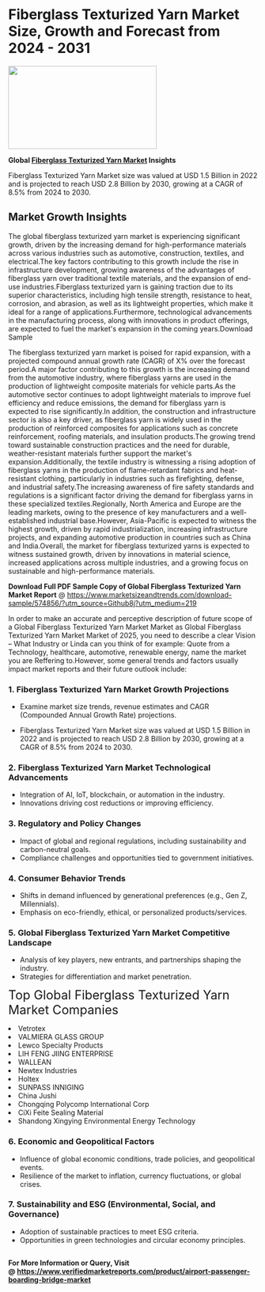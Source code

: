 <H1>Fiberglass Texturized Yarn Market Size, Growth and Forecast from 2024 - 2031</H1><img class="aligncenter size-medium wp-image-584254" src="https://thirdeyenews.in/wp-content/uploads/2024/09/Global-Market-Research-300x168.jpeg" alt="" width="300" height="168" /><p><strong>Global&nbsp;<a href="https://www.marketsizeandtrends.com/download-sample/574856/?utm_source=Github8j?utm_medium=219">Fiberglass Texturized Yarn Market</a> Insights</strong></p><p>Fiberglass Texturized Yarn Market size was valued at USD 1.5 Billion in 2022 and is projected to reach USD 2.8 Billion by 2030, growing at a CAGR of 8.5% from 2024 to 2030.</p><p><h2>Market Growth Insights</h2> <p>The global fiberglass texturized yarn market is experiencing significant growth, driven by the increasing demand for high-performance materials across various industries such as automotive, construction, textiles, and electrical.The key factors contributing to this growth include the rise in infrastructure development, growing awareness of the advantages of fiberglass yarn over traditional textile materials, and the expansion of end-use industries.Fiberglass texturized yarn is gaining traction due to its superior characteristics, including high tensile strength, resistance to heat, corrosion, and abrasion, as well as its lightweight properties, which make it ideal for a range of applications.Furthermore, technological advancements in the manufacturing process, along with innovations in product offerings, are expected to fuel the market's expansion in the coming years.Download Sample</p> <p>The fiberglass texturized yarn market is poised for rapid expansion, with a projected compound annual growth rate (CAGR) of X% over the forecast period.A major factor contributing to this growth is the increasing demand from the automotive industry, where fiberglass yarns are used in the production of lightweight composite materials for vehicle parts.As the automotive sector continues to adopt lightweight materials to improve fuel efficiency and reduce emissions, the demand for fiberglass yarn is expected to rise significantly.In addition, the construction and infrastructure sector is also a key driver, as fiberglass yarn is widely used in the production of reinforced composites for applications such as concrete reinforcement, roofing materials, and insulation products.The growing trend toward sustainable construction practices and the need for durable, weather-resistant materials further support the market's expansion.Additionally, the textile industry is witnessing a rising adoption of fiberglass yarns in the production of flame-retardant fabrics and heat-resistant clothing, particularly in industries such as firefighting, defense, and industrial safety.The increasing awareness of fire safety standards and regulations is a significant factor driving the demand for fiberglass yarns in these specialized textiles.Regionally, North America and Europe are the leading markets, owing to the presence of key manufacturers and a well-established industrial base.However, Asia-Pacific is expected to witness the highest growth, driven by rapid industrialization, increasing infrastructure projects, and expanding automotive production in countries such as China and India.Overall, the market for fiberglass texturized yarns is expected to witness sustained growth, driven by innovations in material science, increased applications across multiple industries, and a growing focus on sustainable and high-performance materials.</p><p><span class=""><strong>Download Full PDF Sample Copy of Global Fiberglass Texturized Yarn Market Report</strong> @ <a href="https://www.marketsizeandtrends.com/download-sample/574856/?utm_source=Github8j?utm_medium=219" target="_blank">https://www.marketsizeandtrends.com/download-sample/574856/?utm_source=Github8j?utm_medium=219</a></span></p><p>In order to make an accurate and perceptive description of future scope of a Global&nbsp;Fiberglass Texturized Yarn Market Market as Global&nbsp;Fiberglass Texturized Yarn Market Market of 2025, you need to describe a clear Vision &ndash; What Industry or Linda can you think of for example: Quote from a Technology, healthcare, automotive, renewable energy, name the market you are Reffering to.However, some general trends and factors usually impact market reports and their future outlook include:</p><h3>1.&nbsp;<strong>Fiberglass Texturized Yarn Market Growth Projections</strong></h3><ul><li>Examine market size trends, revenue estimates and CAGR (Compounded Annual Growth Rate) projections.</li><li><p>Fiberglass Texturized Yarn Market size was valued at USD 1.5 Billion in 2022 and is projected to reach USD 2.8 Billion by 2030, growing at a CAGR of 8.5% from 2024 to 2030.</p></li></ul><h3>2.&nbsp;<strong>Fiberglass Texturized Yarn Market Technological Advancements</strong></h3><ul><li>Integration of AI, IoT, blockchain, or automation in the industry.</li><li>Innovations driving cost reductions or improving efficiency.</li></ul><h3>3.&nbsp;<strong>Regulatory and Policy Changes</strong></h3><ul><li>Impact of global and regional regulations, including sustainability and carbon-neutral goals.</li><li>Compliance challenges and opportunities tied to government initiatives.</li></ul><h3>4.&nbsp;<strong>Consumer Behavior Trends</strong></h3><ul><li>Shifts in demand influenced by generational preferences (e.g., Gen Z, Millennials).</li><li>Emphasis on eco-friendly, ethical, or personalized products/services.</li></ul><h3>5.&nbsp;<strong>Global Fiberglass Texturized Yarn Market Competitive Landscape</strong></h3><ul><li>Analysis of key players, new entrants, and partnerships shaping the industry.</li><li>Strategies for differentiation and market penetration.</li></ul><p data-pm-slice="1 1 []"><span style="color: inherit; font-family: inherit; font-size: 25px;">Top Global Fiberglass Texturized Yarn Market Companies</span></p><div class="" data-test-id=""><p><li>Vetrotex</li><li> VALMIERA GLASS GROUP</li><li> Lewco Specialty Products</li><li> LIH FENG JIING ENTERPRISE</li><li> WALLEAN</li><li> Newtex Industries</li><li> Holtex</li><li> SUNPASS INNIGING</li><li> China Jushi</li><li> Chongqing Polycomp International Corp</li><li> CiXi Feite Sealing Material</li><li> Shandong Xingying Environmental Energy Technology</li></p></div><h3>6.&nbsp;<strong>Economic and Geopolitical Factors</strong></h3><ul><li>Influence of global economic conditions, trade policies, and geopolitical events.</li><li>Resilience of the market to inflation, currency fluctuations, or global crises.</li></ul><h3>7.&nbsp;<strong>Sustainability and ESG (Environmental, Social, and Governance)</strong></h3><ul><li>Adoption of sustainable practices to meet ESG criteria.</li><li>Opportunities in green technologies and circular economy principles.</li></ul><h2><strong style="font-size: 14px;">For More Information or Query, Visit @&nbsp;</strong><a style="background-color: #ffffff; font-size: 14px;" href="https://www.marketsizeandtrends.com/report/fiberglass-texturized-yarn-market/" target="_blank">https://www.verifiedmarketreports.com/product/airport-passenger-boarding-bridge-market</a></h2>